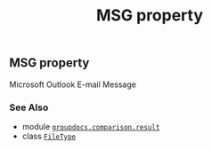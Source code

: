﻿---
title: MSG property
second_title: GroupDocs.Comparison for Python via .NET API References
description: 
type: docs
url: /python-net/groupdocs.comparison.result/filetype/msg/
is_root: false
weight: 860
---

## MSG property


Microsoft Outlook E-mail Message

### See Also
* module [`groupdocs.comparison.result`](../../)
* class [`FileType`](/comparison/python-net/groupdocs.comparison.result/filetype)
